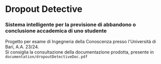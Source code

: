 # Dropout Detective
### Sistema intelligente per la previsione di abbandono o conclusione accademica di uno studente
Progetto per esame di Ingegneria della Conoscenza presso l'Università di Bari, A.A. 23/24. \
Si consiglia la consultazione della documentazione prodotta, presente in `documentation/dropoutDetectiveDoc.pdf`

